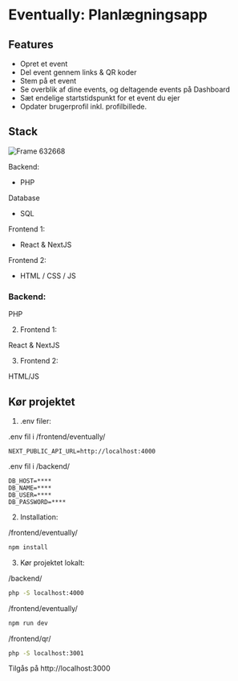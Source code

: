 # Eventually: Planlægningsapp

## Features

- Opret et event
- Del event gennem links & QR koder
- Stem på et event
- Se overblik af dine events, og deltagende events på Dashboard
- Sæt endelige startstidspunkt for et event du ejer
- Opdater brugerprofil inkl. profilbillede.

## Stack

![Frame 632668](https://github.com/user-attachments/assets/388c8e89-d2cd-4a82-8b20-980295e41eb2)

Backend:

- PHP

Database

- SQL

Frontend 1:

- React & NextJS

Frontend 2:

- HTML / CSS / JS

### Backend:

PHP

2. Frontend 1:

React & NextJS

3. Frontend 2:

HTML/JS

## Kør projektet

1. .env filer:

.env fil i /frontend/eventually/

```
NEXT_PUBLIC_API_URL=http://localhost:4000
```

.env fil i /backend/

```
DB_HOST=****
DB_NAME=****
DB_USER=****
DB_PASSWORD=****
```

2. Installation:

/frontend/eventually/

```sh
npm install
```

3. Kør projektet lokalt:

/backend/

```sh
php -S localhost:4000
```

/frontend/eventually/

```sh
npm run dev
```

/frontend/qr/

```sh
php -S localhost:3001
```

Tilgås på http://localhost:3000

